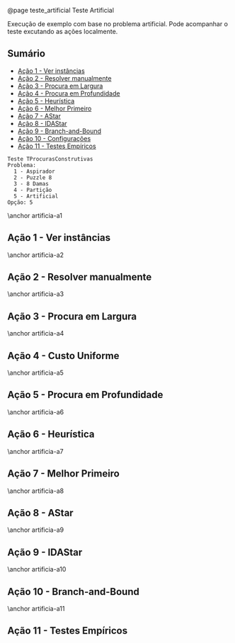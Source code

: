 @page teste_artificial Teste Artificial

Execução de exemplo com base no problema artificial. Pode acompanhar o teste excutando as ações localmente.

## Sumário

- [Ação 1 - Ver instâncias](#artificia-a1)
- [Ação 2 - Resolver manualmente](#artificia-a2)
- [Ação 3 - Procura em Largura](#artificia-a3)
- [Ação 4 - Procura em Profundidade](#artificia-a4)
- [Ação 5 - Heurística](#artificia-a5)
- [Ação 6 - Melhor Primeiro](#artificia-a6)
- [Ação 7 - AStar](#artificia-a7)
- [Ação 8 - IDAStar](#artificia-a8)
- [Ação 9 - Branch-and-Bound](#artificia-a9)
- [Ação 10 - Configurações](#artificia-a10)
- [Ação 11 - Testes Empíricos](#artificia-a11)


```entrada
Teste TProcurasConstrutivas
Problema:
  1 - Aspirador
  2 - Puzzle 8
  3 - 8 Damas
  4 - Partição
  5 - Artificial
Opção: 5
```

\anchor artificia-a1
## Ação 1 - Ver instâncias

\anchor artificia-a2
## Ação 2 - Resolver manualmente

\anchor artificia-a3
## Ação 3 - Procura em Largura

\anchor artificia-a4
## Ação 4 - Custo Uniforme

\anchor artificia-a5
## Ação 5 - Procura em Profundidade

\anchor artificia-a6
## Ação 6 - Heurística

\anchor artificia-a7
## Ação 7 - Melhor Primeiro

\anchor artificia-a8
## Ação 8 - AStar

\anchor artificia-a9
## Ação 9 - IDAStar

\anchor artificia-a10
## Ação 10 - Branch-and-Bound

\anchor artificia-a11
## Ação 11 - Testes Empíricos